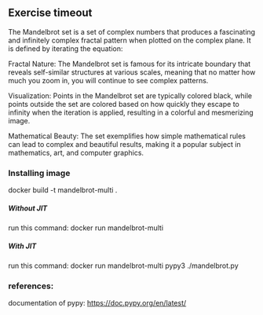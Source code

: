 ## Exercise timeout
The Mandelbrot set is a set of complex numbers that produces a fascinating and infinitely complex fractal pattern when plotted on the complex plane. It is defined by iterating the equation:

Fractal Nature: The Mandelbrot set is famous for its intricate boundary that reveals self-similar structures at various scales, meaning that no matter how much you zoom in, you will continue to see complex patterns.

Visualization: Points in the Mandelbrot set are typically colored black, while points outside the set are colored based on how quickly they escape to infinity when the iteration is applied, resulting in a colorful and mesmerizing image.

Mathematical Beauty: The set exemplifies how simple mathematical rules can lead to complex and beautiful results, making it a popular subject in mathematics, art, and computer graphics.

### Installing image

docker build -t mandelbrot-multi .

##### Without JIT 

run this command: docker run mandelbrot-multi

##### With JIT 

run this command: docker run mandelbrot-multi pypy3 ./mandelbrot.py



### references:

documentation of pypy: https://doc.pypy.org/en/latest/